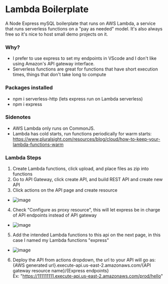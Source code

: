 # Lambda Boilerplate
A Node Express mySQL boilerplate that runs on AWS Lambda, a service that runs serverless functions on a "pay as needed" model. It's also always free so it's nice to host small demo projects on it. 
### Why?
- I prefer to use express to set my endpoints in VScode and I don't like using Amazon's API gateway interface.
- Serverless functions are great for functions that have short execution times, things that don't take long to compute
### Packages installed
- npm i serverless-http (lets express run on Lambda serverless)
- npm i express
### Sidenotes
- AWS Lambda only runs on CommonJS.
- Lambda has cold starts, run functions periodically for warm starts: https://www.pluralsight.com/resources/blog/cloud/how-to-keep-your-lambda-functions-warm
### Lambda Steps
1. Create Lambda functions, click upload, and place files as zip into functions
2. Go to API Gateway, click create API, and build REST API and create new API
3. Click actions on the API page and create resource
- ![image](https://github.com/HenjiShip/LambdaBoiler/assets/128566052/91de40ed-8a17-4698-a368-0f347910774b)
4. Check "Configure as proxy resource", this will let express be in charge of API endpoints instead of API gateway
- ![image](https://github.com/HenjiShip/LambdaBoiler/assets/128566052/721be2d7-c7ae-459e-bf2a-0a5e48e80d49)
5. Add the intended Lambda functions to this api on the next page, in this case I named my Lambda functions "express"
- ![image](https://github.com/HenjiShip/LambdaBoiler/assets/128566052/6e6b70bb-23b4-4bce-bbc8-2c565ec9d114)
6. Deploy the API from actions dropdown, the url to your API will go as: <br>{AWS generated url}.execute-api.us-east-2.amazonaws.com/{API gateway resource name}/{Express endpoints}
   <br>Ex: "https://111111111.execute-api.us-east-2.amazonaws.com/prod/hello"

